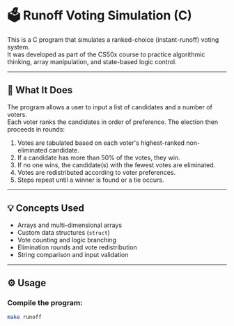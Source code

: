 # 🗳️ Runoff Voting Simulation (C)

This is a C program that simulates a ranked-choice (instant-runoff) voting system.  
It was developed as part of the CS50x course to practice algorithmic thinking, array manipulation, and state-based logic control.

---

## 🧠 What It Does

The program allows a user to input a list of candidates and a number of voters.  
Each voter ranks the candidates in order of preference. The election then proceeds in rounds:

1. Votes are tabulated based on each voter's highest-ranked non-eliminated candidate.
2. If a candidate has more than 50% of the votes, they win.
3. If no one wins, the candidate(s) with the fewest votes are eliminated.
4. Votes are redistributed according to voter preferences.
5. Steps repeat until a winner is found or a tie occurs.

---

## 💡 Concepts Used

- Arrays and multi-dimensional arrays  
- Custom data structures (`struct`)  
- Vote counting and logic branching  
- Elimination rounds and vote redistribution  
- String comparison and input validation  

---

## ⚙️ Usage

### Compile the program:
```bash
make runoff
